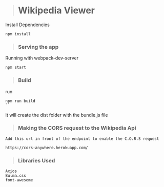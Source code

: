 > # Wikipedia Viewer

Install Dependencies

```
npm install
```

> ### Serving the app

Running with webpack-dev-server

```
npm start
```

> ### Build

run

```
npm run build
``
```

It will create the dist folder with the bundle.js file

> ### Making the CORS request to the Wikipedia Api

```
Add this url in front of the endpoint to enable the C.O.R.S request

https://cors-anywhere.herokuapp.com/
```

> ### Libraries Used

```
Axios
Bulma.css
font-awesome
```
